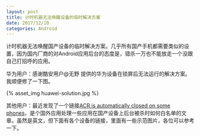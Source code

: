```yaml
---
layout: post
title: 计时机器无法唤醒设备的临时解决方案
date: 2017/12/10
categories: Android
---
```


计时机器无法唤醒国产设备的临时解决方案。几乎所有国产手机都需要类似的设置，因为国内厂商的对Android应用后台的态度是，错杀一万也不能放走一个没跟自己打招呼的应用。

<!--more-->

华为用户：感谢酷安用户@无野 提供的华为设备在锁屏后无法运行的解决方案。我顺便修了一下图。

{% asset_img huawei-solution.jpg %}

其他用户：最近发现了一个链接[ACR is automatically closed on some phones](https://bitbucket.org/copluk/acr/issues/607)，是个国外应用处理一些应用在国产设备上后台被杀时如何白名单的文章。虽然是英文，但下面有各个设备的链接，里面有一些示范图片，各位可以参考一下。